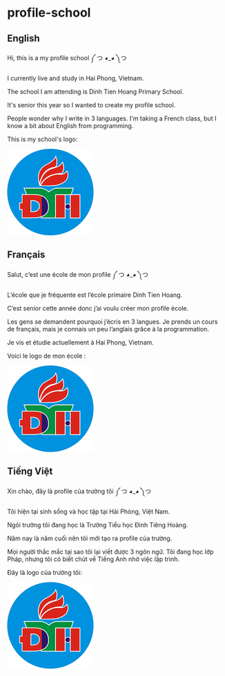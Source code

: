 # profile-school
## English 
Hi, this is a my profile school ༼ つ ◕_◕ ༽つ

I currently live and study in Hai Phong, Vietnam.

The school I am attending is Dinh Tien Hoang Primary School.

It's senior this year so I wanted to create my profile school.

People wonder why I write in 3 languages. I'm taking a French class, but I know a bit about English from programming.

This is my school's logo:

![alt text](/img/DTH.png "Dinh Tien Hoang Primary School")

## Français
Salut, c’est une école de mon profile ༼ つ ◕_◕ ༽つ

L’école que je fréquente est l’école primaire Dinh Tien Hoang.

C’est senior cette année donc j’ai voulu créer mon profile école.

Les gens se demandent pourquoi j’écris en 3 langues. Je prends un cours de français, mais je connais un peu l’anglais grâce à la programmation.

Je vis et étudie actuellement à Hai Phong, Vietnam.

Voici le logo de mon école :

![alt text](/img/DTH.png "L’école primaire Dinh Tien Hoang")

## Tiếng Việt
Xin chào, đây là profile của trường tôi ༼ つ ◕_◕ ༽つ

Tôi hiện tại sinh sống và học tập tại Hải Phòng, Việt Nam.

Ngôi trường tôi đang học là Trường Tiểu học Đinh Tiêng Hoàng.

Năm nay là năm cuối nên tôi mới tạo ra profile của trường.

Mọi người thắc mắc tại sao tôi lại viết được 3 ngôn ngữ. Tôi đang học lớp Pháp, nhưng tôi có biết chút về Tiếng Anh nhờ việc lập trình.

Đây là logo của trường tôi:

![alt text](/img/DTH.png "Trường Tiểu học Đinh Tiêng Hoàng")
